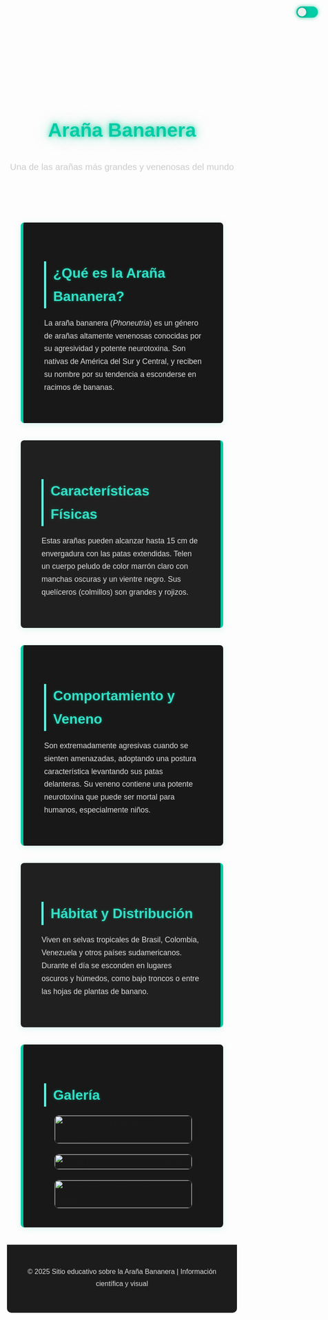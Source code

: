 <!DOCTYPE html>
<html lang="es">
<head>
  <meta charset="UTF-8" />
  <meta name="viewport" content="width=device-width, initial-scale=1" />
  <title>Araña Bananera</title>
  <link href="https://fonts.googleapis.com/css2?family=Poppins:wght@400;600;700&display=swap" rel="stylesheet" />
  <style>
    *, *::before, *::after { box-sizing: border-box; }
    html { scroll-behavior: smooth; }
    body {
      font-family: 'Poppins', sans-serif;
      font-size: 1.1rem;
      line-height: 1.7;
      background-color: #121212;
      color: #eaeaea;
      transition: background-color 0.3s ease, color 0.3s ease;
      padding-top: 200px;
    }
    main > section:first-of-type { margin-top: 7rem; }

    header {
      position: fixed; top: 0; left: 0; width: 100%;
      background: linear-gradient(to bottom, #1a1a1a, #222);
      border-bottom: 1px solid #444;
      box-shadow: 0 4px 12px rgba(0, 204, 153, 0.3);
      padding: 1.5rem 2rem;
      text-align: center; z-index: 1000;
    }
    header h1 {
      font-size: 2.8rem;
      color: #00cca6;
      text-shadow: 0 0 12px rgba(0, 204, 153, 0.8), 0 0 30px rgba(0, 204, 153, 0.5);
      font-weight: 700;
    }
    header p {
      color: #ccc; font-size: 1.3rem; margin-top: 0.4rem;
    }

    #toggle-theme {
      position: fixed; top: 15px; right: 25px;
      background: #00cca6; border-radius: 20px;
      width: 50px; height: 26px; cursor: pointer;
      box-shadow: 0 0 10px rgba(0, 204, 153, 0.7);
      display: flex; align-items: center; padding: 3px;
      border: none; z-index: 1100;
    }
    #toggle-theme .switch {
      background: #eee; width: 20px; height: 20px;
      border-radius: 50%; transition: transform 0.3s ease;
      box-shadow: 0 0 8px rgba(0,0,0,0.3);
    }
    body.light-mode #toggle-theme { background: #eee; }
    body.light-mode #toggle-theme .switch {
      transform: translateX(25px); background: #00cca6;
    }

    body.light-mode {
      background-color: #f4f4f4;
      color: #111;
    }

    main {
      max-width: 960px; margin: auto; padding: 0 2rem;
    }

    section {
      background-color: #181818; border-radius: 8px;
      padding: 2.8rem 3rem; margin-bottom: 2.5rem;
      box-shadow: 0 3px 15px rgba(0, 204, 153, 0.15);
      border-left: 6px solid #00cca6;
    }
    section:nth-child(even) {
      border-left: none; border-right: 6px solid #00cca6;
      background-color: #202020;
    }
    h2 {
      font-size: 2rem; color: #33e0c8;
      margin-bottom: 1.25rem; border-left: 5px solid #66ebdc;
      padding-left: 1rem;
      text-shadow: 0 0 6px rgba(0, 200, 150, 0.4);
    }
    p {
      color: #dcdcdc; margin-bottom: 1.4rem;
    }

    .gallery {
      display: flex; justify-content: center;
      gap: 1.5rem; flex-wrap: wrap;
    }
    .gallery img {
      max-width: 320px; width: 100%;
      border-radius: 10px; border: 1px solid #555;
      cursor: pointer;
      transition: transform 0.3s ease, box-shadow 0.3s ease;
    }
    .gallery img:hover {
      transform: scale(1.07);
      box-shadow: 0 0 20px rgba(0, 204, 153, 0.5);
    }

    footer {
      background-color: #1c1c1c;
      text-align: center; padding: 2rem 1rem;
      font-size: 1rem; color: #999;
      border-top: 1px solid #444;
      max-width: 960px; margin: 0 auto 2rem;
      border-radius: 0 0 10px 10px;
    }

    .lightbox {
      position: fixed; top: 0; left: 0;
      width: 100vw; height: 100vh;
      background: rgba(0,0,0,0.85);
      display: none; justify-content: center; align-items: center;
      z-index: 1200;
    }
    .lightbox.active { display: flex; }
    .lightbox img {
      max-width: 90%; max-height: 85vh;
      border-radius: 10px;
      box-shadow: 0 0 25px rgba(0, 200, 150, 0.8);
    }
    .lightbox .close-btn {
      position: fixed; top: 15px; right: 25px;
      font-size: 3rem; color: #00cca6;
      background: transparent; border: none;
      cursor: pointer; font-weight: 700;
    }
    .lightbox .close-btn:hover {
      color: #66ebdc;
    }

    @media (max-width:768px) {
      header h1 { font-size: 2rem; }
      header p { font-size: 1rem; }
      section { padding: 2rem 1.5rem; }
      h2 { font-size: 1.6rem; padding-left: 0.7rem; }
      .gallery img { max-width: 100%; }
      #toggle-theme { width: 42px; height: 22px; top:10px; right:15px; }
      #toggle-theme .switch { width:18px; height:18px; }
      body.light-mode #toggle-theme .switch { transform: translateX(22px); }
    }
  </style>
</head>
<body>

  <header>
    <h1>Araña Bananera</h1>
    <p>Una de las arañas más grandes y venenosas del mundo</p>
  </header>

  <button id="toggle-theme" aria-label="Modo claro/oscuro" role="switch" aria-checked="false">
    <div class="switch"></div>
  </button>

  <main>
    <section>
      <h2>¿Qué es la Araña Bananera?</h2>
      <p>
        La araña bananera (<em>Phoneutria</em>) es un género de arañas altamente venenosas conocidas por su agresividad y potente neurotoxina. Son nativas de América del Sur y Central, y reciben su nombre por su tendencia a esconderse en racimos de bananas.
      </p>
    </section>
    <section>
      <h2>Características Físicas</h2>
      <p>
        Estas arañas pueden alcanzar hasta 15 cm de envergadura con las patas extendidas. Telen un cuerpo peludo de color marrón claro con manchas oscuras y un vientre negro. Sus quelíceros (colmillos) son grandes y rojizos.
      </p>
    </section>
    <section>
      <h2>Comportamiento y Veneno</h2>
      <p>
        Son extremadamente agresivas cuando se sienten amenazadas, adoptando una postura característica levantando sus patas delanteras. Su veneno contiene una potente neurotoxina que puede ser mortal para humanos, especialmente niños.
      </p>
    </section>
    <section>
      <h2>Hábitat y Distribución</h2>
      <p>
        Viven en selvas tropicales de Brasil, Colombia, Venezuela y otros países sudamericanos. Durante el día se esconden en lugares oscuros y húmedos, como bajo troncos o entre las hojas de plantas de banano.
      </p>
    </section>
    <section>
      <h2>Galería</h2>
      <div class="gallery">
        <img src="https://www.thoughtco.com/thmb/0VJg8wZ8QZJQZJQZJQZJQZJQZJQ=/1500x0/filters:no_upscale():max_bytes(150000):strip_icc()/banana-spider-5c5a8a1b46e0fb0001f5e5f5.jpg" alt="Araña bananera en posición defensiva" loading="lazy" />
        <img src="https://i.natgeofe.com/k/4a4a9a9e-5e5e-4f5f-9f9f-5f5f5f5f5f5f/banana-spider_16x9.jpg" alt="Primer plano de una araña bananera" loading="lazy" />
        <img src="https://www.sciencenews.org/wp-content/uploads/2020/10/100720_ec_banana-spider_feat-1028x579.jpg" alt="Araña bananera mostrando sus colmillos" loading="lazy" />
      </div>
    </section>
  </main>

  <footer>
    <p>© 2025 Sitio educativo sobre la Araña Bananera | Información científica y visual</p>
  </footer>

  <div class="lightbox" role="dialog" aria-modal="true">
    <button class="close-btn" aria-label="Cerrar">×</button>
    <img src="" alt="Imagen ampliada" />
  </div>

  <script>
    const toggle = document.getElementById('toggle-theme'), bodyEl = document.body;
    toggle.addEventListener('click', () => {
      bodyEl.classList.toggle('light-mode');
      toggle.setAttribute('aria-checked', bodyEl.classList.contains('light-mode'));
    });

    const lightbox = document.querySelector('.lightbox'),
          imgBox = lightbox.querySelector('img'),
          btnClose = lightbox.querySelector('.close-btn');

    document.querySelectorAll('.gallery img').forEach(img => {
      img.addEventListener('click', () => {
        imgBox.src = img.src;
        imgBox.alt = img.alt;
        lightbox.classList.add('active');
        btnClose.focus();
      });
    });
    btnClose.addEventListener('click', () => lightbox.classList.remove('active'));
    lightbox.addEventListener('click', e => {
      if (e.target === lightbox) lightbox.classList.remove('active');
    });
    document.addEventListener('keydown', e => {
      if (e.key === 'Escape') lightbox.classList.remove('active');
    });
  </script>
</body>
</html>
